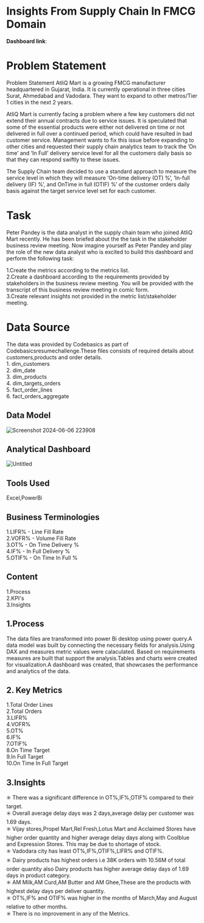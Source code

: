 #  Insights From Supply Chain In FMCG Domain

__Dashboard link__:

# Problem  Statement 
Problem Statement
AtliQ Mart is a growing FMCG manufacturer headquartered in Gujarat, India. It is currently operational in three cities Surat, Ahmedabad and Vadodara. They want to expand to other metros/Tier 1 cities in the next 2 years.

AtliQ Mart is currently facing a problem where a few key customers did not extend their annual contracts due to service issues. It is speculated that some of the essential products were either not delivered on time or not delivered in full over a continued period, which could have resulted in bad customer service. Management wants to fix this issue before expanding to other cities and requested their supply chain analytics team to track the ’On time’ and ‘In Full’ delivery service level for all the customers daily basis so that they can respond swiftly to these issues.

The Supply Chain team decided to use a standard approach to measure the service level in which they will measure ‘On-time delivery (OT) %’, ‘In-full delivery (IF) %’, and OnTime in full (OTIF) %’ of the customer orders daily basis against the target service level set for each customer.
   

#  Task
Peter Pandey is the data analyst in the supply chain team who joined AtliQ Mart recently. He has been briefed about the the task in the stakeholder business review meeting. Now imagine yourself as Peter Pandey and play the role of the new data analyst who is excited to build this dashboard and perform the following task:

1.Create the metrics according to the metrics list.   
2.Create a dashboard according to the requirements provided by stakeholders in the business review meeting. You will be provided with the transcript of this business review meeting in comic form.  
3.Create relevant insights not provided in the metric list/stakeholder meeting.  

# Data Source   
The data was provided by Codebasics as part of Codebasicsresumechallenge.These files consists of required details about customers,products and order details.    
    1. dim_customers   
    2. dim_date  
    3. dim_products   
    4. dim_targets_orders   
    5. fact_order_lines  
    6. fact_orders_aggregate


## Data Model 
![Screenshot 2024-06-06 223908](https://github.com/DenisM03/SUPPLY__CHAIN__PERFORMANCE__DASHBOARD-/assets/163861750/6317d1ab-0d0d-4854-80c8-83f8e7680c96)

## Analytical Dashboard   
![Untitled](https://github.com/DenisM03/ATLIQ__MART__SUPPLY__CHAIN__ANALYSIS/assets/163861750/3e53eb17-62a6-458d-9cfb-fc2c0d7b99c3)


## Tools Used   
Excel,PowerBi 

## Business  Terminologies
   
1.LIFR%   -  Line Fill Rate   
2.VOFR%   -  Volume Fill Rate  
3.OT%     -  On Time Delivery %   
4.IF%     -  In Full Delivery %     
5.OTIF%   -  On Time In Full %

## Content   
1.Process       
2.KPI's     
3.Insights    

## 1.Process    
The data files are transformed into power Bi desktop using power query.A data model was built by connecting the necessary fields
for analysis.Using DAX and measures  metric values were calaculated. Based on requirements measures are built that support the analysis.Tables and charts were created for visualization.A dashboard was created, that showcases the performance and analytics of the data.   

## 2. Key Metrics  

1.Total Order Lines    
2.Total Orders        
3.LIFR%   
4.VOFR%   
5.OT%       
6.IF%         
7.OTIF%     
8.On Time Target    
9.In Full Target    
10.On Time In Full Target

## 3.Insights      
✳️ There was a  significant difference in OT%,IF%,OTIF% compared to   their target.         
✳️ Overall average delay days was 2 days,average delay per customer  was 1.69 days.             
✳️ Vijay stores,Propel Mart,Rel Fresh,Lotus Mart and Acclaimed Stores have higher order quantity and higher average delay days along with Coolblue and Expression Stores. 
   This may be due to shortage of stock.   
✳️ Vadodara city has least OT%,IF%,OTIF%,LIFR% and OTIF%.               
✳️ Dairy products has highest orders i.e 38K orders with 10.56M of total order quantity also Dairy products has higher average delay days of 1.69 days in product category.           
✳️ AM Milk,AM Curd,AM Butter and AM Ghee,These are the products with highest delay days  per deliver quantity.              
✳️ OT%,IF% and OTIF% was higher in the months of  March,May and August relative to other months.              
✳️ There is no improvement in  any of the Metrics.            
